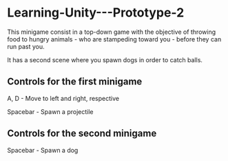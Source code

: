 # Learning-Unity---Prototype-2

This minigame consist in a top-down game with the objective of throwing food to hungry animals - who are stampeding toward you - before they can run past you.

It has a second scene where you spawn dogs in order to catch balls.

## Controls for the first minigame

A, D - Move to left and right, respective

Spacebar - Spawn a projectile

## Controls for the second minigame

Spacebar - Spawn a dog
